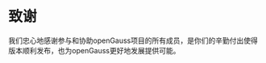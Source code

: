 # 致谢<a name="ZH-CN_TOPIC_0244801144"></a>

我们忠心地感谢参与和协助openGauss项目的所有成员，是你们的辛勤付出使得版本顺利发布，也为openGauss更好地发展提供可能。

